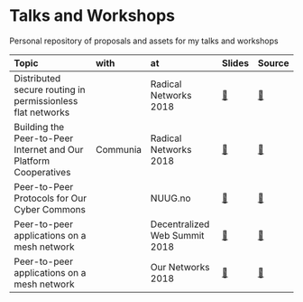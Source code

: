 Talks and Workshops
===================

Personal repository of proposals and assets for my talks and workshops

| Topic |  with | at | Slides | Source |
|:--|:--|:--|:--|:--|
| Distributed secure routing in permissionless flat networks | | Radical Networks 2018 | [🔗](https://benhylau.github.io/talks-and-workshops/talks/201810_radical-networks-lightning/) | [📄](talks/radical-networks-lightning) |
| Building the Peer-to-Peer Internet and Our Platform Cooperatives | Communia | Radical Networks 2018 | [🔗](https://benhylau.github.io/talks-and-workshops/talks/201810_radical-networks/) | [📄](talks/201810_radical-networks) |
| Peer-to-Peer Protocols for Our Cyber Commons | | NUUG.no | [🔗](https://benhylau.github.io/talks-and-workshops/talks/201810_nuug-hackeriet/) | [📄](talks/201810_nuug-hackeriet/) |
| Peer-to-peer applications on a mesh network | | Decentralized Web Summit 2018 | [🔗](https://cryptpad.fr/slide/#/2/slide/edit/9cnufyyPlHq9NtGYTksWnwtm/) | [📄](talks/201808_decentralized-web-summit-lightning/) |
| Peer-to-peer applications on a mesh network | | Our Networks 2018 | [🔗](https://cryptpad.fr/slide/#/2/slide/edit/tx42cK17id3+RQ8ZhiRRaQGS/) | [📄](talks/201807_our-networks/) |
